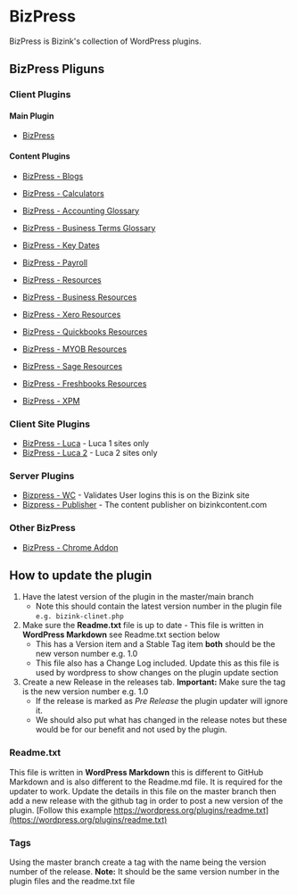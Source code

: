 # BizPress

BizPress is Bizink's collection of WordPress plugins.

## BizPress Pliguns

### Client Plugins

#### Main Plugin
- [BizPress](https://github.com/BizInk/bizpress-client)

#### Content Plugins
- [BizPress - Blogs](https://github.com/BizInk/bizpress-blogs)
- [BizPress - Calculators](https://github.com/BizInk/bizpress-calculators)
- [BizPress - Accounting Glossary](https://github.com/BizInk/bizpress-accounting-glossary)
- [BizPress - Business Terms Glossary](https://github.com/BizInk/bizpress-business-terms-glossary)
- [BizPress - Key Dates](https://github.com/BizInk/bizpress-key-dates)

- [BizPress - Payroll](https://github.com/BizInk/bizpress-payroll)
- [BizPress - Resources](https://github.com/BizInk/bizpress-resources)
- [BizPress - Business Resources](https://github.com/BizInk/bizpress-business-resources)

- [BizPress - Xero Resources](https://github.com/BizInk/bizpress-xero-resources)
- [BizPress - Quickbooks Resources](https://github.com/BizInk/bizpress-quickbooks-resources)
- [BizPress - MYOB Resources](https://github.com/BizInk/bizpress-myob-resources)
- [BizPress - Sage Resources](https://github.com/BizInk/bizpress-sage)
- [BizPress - Freshbooks Resources](https://github.com/BizInk/bizpress-freshbooks-resources)

- [BizPress - XPM](https://github.com/BizInk/bizpress-xpm)

### Client Site Plugins

- [BizPress - Luca](https://github.com/BizInk/bizpress-luca) - Luca 1 sites only
- [BizPress - Luca 2](https://github.com/BizInk/bizpress-luca-2) - Luca 2 sites only

### Server Plugins

- [Bizpress - WC](https://github.com/BizInk/bizink-wc) - Validates User logins this is on the Bizink site
- [Bizpress - Publisher](https://github.com/BizInk/bizink-publisher) - The content publisher on bizinkcontent.com

### Other BizPress

- [BizPress - Chrome Addon](https://github.com/BizInk/bizpress-chrome-plugin)

## How to update the plugin

1. Have the latest version of the plugin in the master/main branch
    - Note this should contain the latest version number in the plugin file ```e.g. bizink-clinet.php```
2. Make sure the **Readme.txt** file is up to date - This file is written in **WordPress Markdown** see Readme.txt section below
    - This has a Version item and a Stable Tag item **both** should be the new verson number e.g. 1.0
    - This file also has a Change Log included. Update this as this file is used by wordpress to show changes on the plugin update section
3. Create a new Release in the releases tab. **Important:** Make sure the tag is the new version number e.g. 1.0
    - If the release is marked as *Pre Release* the plugin updater will ignore it.
    - We should also put what has changed in the release notes but these would be for our benefit and not used by the plugin.

### Readme.txt

This file is written in **WordPress Markdown** this is different to GitHub Markdown and is also different to the Readme.md file. It is required for the updater to work. Update the details in this file on the master branch then add a new release with the github tag in order to post a new version of the plugin. [Follow this example https://wordpress.org/plugins/readme.txt](https://wordpress.org/plugins/readme.txt)

### Tags

Using the master branch create a tag with the name being the version number of the release. **Note:** It should be the same version number in the plugin files and the readme.txt file

